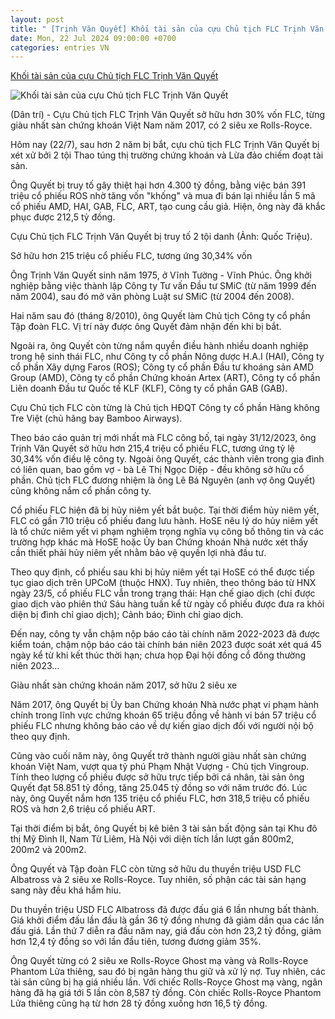 ```yaml
---
layout: post
title: " [Trịnh Văn Quyết] Khối tài sản của cựu Chủ tịch FLC Trịnh Văn Quyết"
date: Mon, 22 Jul 2024 09:00:00 +0700
categories: entries VN
---
```

[Khối tài sản của cựu Chủ tịch FLC Trịnh Văn Quyết](https://dantri.com.vn/kinh-doanh/khoi-tai-san-cua-cuu-chu-tich-flc-trinh-van-quyet-20240722064122431.htm)

![Khối tài sản của cựu Chủ tịch FLC Trịnh Văn Quyết](https://cdn1.dantri.com.vn/hjZzryvatR8tjGTRVJJ_vxoQw_g=/zoom/1200_630/2022/04/14/trinh-van-quyet-crop-1649922241998.jpeg)

(Dân trí) - Cựu Chủ tịch FLC Trịnh Văn Quyết sở hữu hơn 30% vốn FLC, từng giàu nhất sàn chứng khoán Việt Nam năm 2017, có 2 siêu xe Rolls-Royce.

Hôm nay (22/7), sau hơn 2 năm bị bắt, cựu chủ tịch FLC Trịnh Văn Quyết bị xét xử bởi 2 tội Thao túng thị trường chứng khoán và Lừa đảo chiếm đoạt tài sản.

Ông Quyết bị truy tố gây thiệt hại hơn 4.300 tỷ đồng, bằng việc bán 391 triệu cổ phiếu ROS nhờ tăng vốn "khống" và mua đi bán lại nhiều lần 5 mã cổ phiếu AMD, HAI, GAB, FLC, ART, tạo cung cầu giả. Hiện, ông này đã khắc phục được 212,5 tỷ đồng.

Cựu Chủ tịch FLC Trịnh Văn Quyết bị truy tố 2 tội danh (Ảnh: Quốc Triệu).

Sở hữu hơn 215 triệu cổ phiếu FLC, tương ứng 30,34% vốn

Ông Trịnh Văn Quyết sinh năm 1975, ở Vĩnh Tường - Vĩnh Phúc. Ông khởi nghiệp bằng việc thành lập Công ty Tư vấn Đầu tư SMiC (từ năm 1999 đến năm 2004), sau đó mở văn phòng Luật sư SMiC (từ 2004 đến 2008).

Hai năm sau đó (tháng 8/2010), ông Quyết làm Chủ tịch Công ty cổ phần Tập đoàn FLC. Vị trí này được ông Quyết đảm nhận đến khi bị bắt.

Ngoài ra, ông Quyết còn từng nắm quyền điều hành nhiều doanh nghiệp trong hệ sinh thái FLC, như Công ty cổ phần Nông dược H.A.I (HAI), Công ty cổ phần Xây dựng Faros (ROS); Công ty cổ phần Đầu tư khoáng sản AMD Group (AMD), Công ty cổ phần Chứng khoán Artex (ART), Công ty cổ phần Liên doanh Đầu tư Quốc tế KLF (KLF), Công ty cổ phần GAB (GAB).

Cựu Chủ tịch FLC còn từng là Chủ tịch HĐQT Công ty cổ phần Hàng không Tre Việt (chủ hãng bay Bamboo Airways).

Theo báo cáo quản trị mới nhất mà FLC công bố, tại ngày 31/12/2023, ông Trịnh Văn Quyết sở hữu hơn 215,4 triệu cổ phiếu FLC, tương ứng tỷ lệ 30,34% vốn điều lệ công ty. Ngoài ông Quyết, các thành viên trong gia đình có liên quan, bao gồm vợ - bà Lê Thị Ngọc Diệp - đều không sở hữu cổ phần. Chủ tịch FLC đương nhiệm là ông Lê Bá Nguyên (anh vợ ông Quyết) cũng không nắm cổ phần công ty.

Cổ phiếu FLC hiện đã bị hủy niêm yết bắt buộc. Tại thời điểm hủy niêm yết, FLC có gần 710 triệu cổ phiếu đang lưu hành. HoSE nêu lý do hủy niêm yết là tổ chức niêm yết vi phạm nghiêm trọng nghĩa vụ công bố thông tin và các trường hợp khác mà HoSE hoặc Ủy ban Chứng khoán Nhà nước xét thấy cần thiết phải hủy niêm yết nhằm bảo vệ quyền lợi nhà đầu tư.

Theo quy định, cổ phiếu sau khi bị hủy niêm yết tại HoSE có thể được tiếp tục giao dịch trên UPCoM (thuộc HNX). Tuy nhiên, theo thông báo từ HNX ngày 23/5, cổ phiếu FLC vẫn trong trạng thái: Hạn chế giao dịch (chỉ được giao dịch vào phiên thứ Sáu hàng tuần kể từ ngày cổ phiếu được đưa ra khỏi diện bị đình chỉ giao dịch); Cảnh báo; Đình chỉ giao dịch.

Đến nay, công ty vẫn chậm nộp báo cáo tài chính năm 2022-2023 đã được kiểm toán, chậm nộp báo cáo tài chính bán niên 2023 được soát xét quá 45 ngày kể từ khi kết thúc thời hạn; chưa họp Đại hội đồng cổ đông thường niên 2023...

Giàu nhất sàn chứng khoán năm 2017, sở hữu 2 siêu xe

Năm 2017, ông Quyết bị Ủy ban Chứng khoán Nhà nước phạt vi phạm hành chính trong lĩnh vực chứng khoán 65 triệu đồng về hành vi bán 57 triệu cổ phiếu FLC nhưng không báo cáo về dự kiến giao dịch đối với người nội bộ theo quy định.

Cũng vào cuối năm này, ông Quyết trở thành người giàu nhất sàn chứng khoán Việt Nam, vượt qua tỷ phú Phạm Nhật Vượng - Chủ tịch Vingroup. Tính theo lượng cổ phiếu được sở hữu trực tiếp bởi cá nhân, tài sản ông Quyết đạt 58.851 tỷ đồng, tăng 25.045 tỷ đồng so với năm trước đó. Lúc này, ông Quyết nắm hơn 135 triệu cổ phiếu FLC, hơn 318,5 triệu cổ phiếu ROS và hơn 2,6 triệu cổ phiếu ART.

Tại thời điểm bị bắt, ông Quyết bị kê biên 3 tài sản bất động sản tại Khu đô thị Mỹ Đình II, Nam Từ Liêm, Hà Nội với diện tích lần lượt gần 800m2, 200m2 và 200m2.

Ông Quyết và Tập đoàn FLC còn từng sở hữu du thuyền triệu USD FLC Albatross và 2 siêu xe Rolls-Royce. Tuy nhiên, số phận các tài sản hạng sang này đều khá hẩm hiu.

Du thuyền triệu USD FLC Albatross đã được đấu giá 6 lần nhưng bất thành. Giá khởi điểm đấu lần đầu là gần 36 tỷ đồng nhưng đã giảm dần qua các lần đấu giá. Lần thứ 7 diễn ra đầu năm nay, giá đấu còn hơn 23,2 tỷ đồng, giảm hơn 12,4 tỷ đồng so với lần đầu tiên, tương đương giảm 35%.

Ông Quyết từng có 2 siêu xe Rolls-Royce Ghost mạ vàng và Rolls-Royce Phantom Lửa thiêng, sau đó bị ngân hàng thu giữ và xử lý nợ. Tuy nhiên, các tài sản cũng bị hạ giá nhiều lần. Với chiếc Rolls-Royce Ghost mạ vàng, ngân hàng đã hạ giá tới 5 lần còn 8,587 tỷ đồng. Còn chiếc Rolls-Royce Phantom Lửa thiêng cũng hạ từ hơn 28 tỷ đồng xuống hơn 16,5 tỷ đồng.

